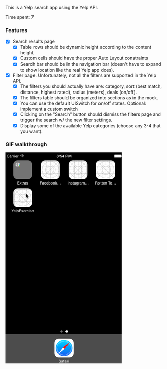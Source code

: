 This is a Yelp search app using the Yelp API.

Time spent: 7

### Features


- [x] Search results page
  - [x] Table rows should be dynamic height according to the content height
  - [x] Custom cells should have the proper Auto Layout constraints
  - [x] Search bar should be in the navigation bar (doesn't have to expand to show location like the real Yelp app does).
  
- [x] Filter page. Unfortunately, not all the filters are supported in the Yelp API.
  - [x] The filters you should actually have are: category, sort (best match, distance, highest rated), radius (meters), deals (on/off).
  - [x] The filters table should be organized into sections as in the mock.
  - [x] You can use the default UISwitch for on/off states. Optional: implement a custom switch
  - [x] Clicking on the "Search" button should dismiss the filters page and trigger the search w/ the new filter settings.
  - [x] Display some of the available Yelp categories (choose any 3-4 that you want).
  
### GIF walkthrough

![](yelp_demo.gif)

